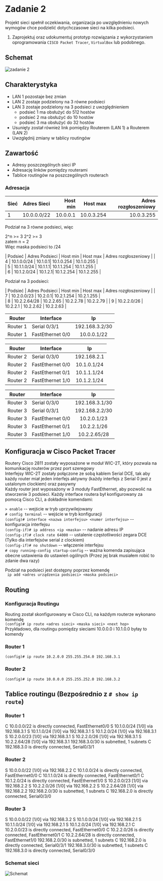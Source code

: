 # Zadanie 2

Projekt sieci spełnił oczekiwania, organizacja po uwzględnieniu nowych wymogów chce podzielić dotychczasowe sieci na kilka podsieci.

1. Zaprojektuj oraz udokumentuj prototyp rozwiązania z wykorzystaniem oprogramowania ``CISCO Packet Tracer``, ``VirtualBox`` lub podobnego. 

## Schemat

![zadanie 2](stage-02.svg)

## Charakterystyka
  * LAN 1 pozostaje bez zmian
  * LAN 2 zostaje podzielony na 3 równe podsieci
  * LAN 3 zostaje podzielony na 3 podsieci z uwzględnieniem
    * podsieć 1 ma obsłużyć do 512 hostów
    * podsieć 2 ma obsłużyć do 10 hostów
    * podsieć 3 ma obsłużyć do 32 hostów
  * Usunięty został również link pomiędzy Routerem (LAN 1) a Routerem (LAN 2)
  * Uwzględnij zmiany w tablicy routingów

## Zawartość

 * Adresy poszczególnych sieci IP
 * Adresację linków pomiędzy routerami
 * Tablice routingów na poszczególnych routerach
 
 
 

### Adresacja

| Sieć  | Adres Sieci | Host min     | Host max      | Adres rozgłoszeniowy |
| -------------     |:-------------: | -----:       | -----:        | -----:    |
| 1         | 10.0.0.0/22 | 10.0.0.1 | 10.0.3.254 | 10.0.3.255  |  

Podział na 3 równe podsieci, więc  

2^n >= 3 2^2 >= 3  
zatem n = 2  
Więc maska podsieci to /24

| Podsieć  | Adres Podsieci | Host min     | Host max      | Adres rozgłoszeniowy |
| 4         | 10.1.0.0/24 | 10.1.0.1| 10.1.0.254 | 10.1.0.255 |  
| 5         | 10.1.1.0/24 | 10.1.1.1| 10.1.1.254 | 10.1.1.255 |  
| 6         | 10.1.2.0/24 | 10.1.2.1| 10.1.2.254 | 10.1.2.255 |  

Podział na 3 podsieci:

| Podsieć  | Adres Podsieci | Host min     | Host max      | Adres rozgłoszeniowy |
| 7        | 10.2.0.0/23 | 10.2.0.1| 10.2.1.254 | 10.2.1.255 |  
| 8        | 10.2.2.64/28 | 	10.2.2.65 | 10.2.2.78 | 10.2.2.79 |
| 9        | 10.2.2.0/26 | 10.2.2.1  | 10.2.2.62 | 10.2.2.63 |


| Router | Interface | Ip | 
| ------------- | -------------  |:-------------:|
| Router 1 | Serial 0/3/1  |   192.168.3.2/30 | 
| Router 1 | FastEthernet 0/0  |  10.0.0.1/22 | 

| Router | Interface | Ip | 
| ------------- | -------------  |:-------------:|
|  Router 2 |  Serial 0/3/0  |  192.168.2.1 | 
|  Router 2 | FastEthernet 0/0  |  10.1.0.1/24 | 
|  Router 2 | FastEthernet 0/1  |  10.1.1.1/24 | 
|  Router 2 | FastEthernet 1/0  |  10.1.2.1/24 | 


| Router | Interface | Ip | 
| ------------- | -------------  |:-------------:|
|  Router 3 | Serial 0/3/0 |  192.168.3.1/30 | 
|  Router 3 | Serial 0/3/1  |  192.168.2.2/30 | 
|  Router 3 | FastEthernet 0/0  |  10.2.0.1/23 | 
|  Router 3 | FastEthernet 0/1  |  10.2.2.1/26 | 
|  Router 3 | FastEthernet 1/0  |  10.2.2.65/28 | 

## Konfiguracja w Cisco Packet Tracer

Routery Cisco 2811 zostały wyposażone w moduł WIC-2T, który pozwala na komunikację routerów przez port szeregowy  
Interfejsy WIC-2T zostały połączone ze sobą kablem Serial DCE, tak aby każdy router miał jeden interfejs aktywny (każdy interfejs z Serial 0 jest z ustalonym clockiem) oraz pasywny  
Każdy router jest wyposażony w 3 moduły FastEthernet, aby pozwolić na stworzenie 3 podsieci.
Każdy interface routera był konfigurowany za pomocą Cisco CLI, a dokładnie komendami:  

```> enable``` -- wejście w tryb uprzywilejowany  
```# config terminal``` -- wejście w tryb konfiguracji  
```(config)# interface <nazwa interfejsu> <numer interfejsu>``` -- konfiguracja interfejsu  
```(config-if)# ip address <ip <maska>``` -- nadanie adresu IP  
```(config-if)# clock rate 64000``` -- ustalenie częstotliwości zegara DCE (Tylko dla interfejsów serial z clockiem)  
```(config-if)# no shutdown``` -- włączenie interfejsu  
```# copy running-config startup-config``` -- ważna komenda zapisująca obecne ustawienia do ustawień ogólnych (Przez jej brak musiałem robić to zdanie dwa razy)

Podział na podsieci jest dostępny poprzez komendę  
``` ip add <adres urządzenia podsieci> <maska podsieci>```

## Routing

### Konfiguracja Routingu

Routing został skonfigurowany w Cisco CLI, na każdym routerze wykonano komendę  
```(config)# ip route <adres sieci> <maska sieci> <next hop>```  
Przykładowo, dla routingu pomiędzy sieciami 10.0.0.0 i 10.1.0.0 byłay to komendy  

### Router 1 
```(config)# ip route 10.2.0.0 255.255.254.0 192.168.3.1```  
### Router 2
```(config)# ip route 10.0.0.0 255.255.252.0 192.168.3.2```

## Tablice routingu (Bezpośrednio z ```# show ip route```)


### Router 1


C       10.0.0.0/22 is directly connected, FastEthernet0/0
S       10.1.0.0/24 [1/0] via 192.168.3.1
S       10.1.1.0/24 [1/0] via 192.168.3.1
S       10.1.2.0/24 [1/0] via 192.168.3.1
S       10.2.0.0/23 [1/0] via 192.168.3.1
S       10.2.2.0/26 [1/0] via 192.168.3.1
S       10.2.2.64/28 [1/0] via 192.168.3.1
     192.168.3.0/30 is subnetted, 1 subnets
C       192.168.3.0 is directly connected, Serial0/3/1

### Router 2


S       10.0.0.0/22 [1/0] via 192.168.2.2
C       10.1.0.0/24 is directly connected, FastEthernet0/0
C       10.1.1.0/24 is directly connected, FastEthernet0/1
C       10.1.2.0/24 is directly connected, FastEthernet1/0
S       10.2.0.0/23 [1/0] via 192.168.2.2
S       10.2.2.0/26 [1/0] via 192.168.2.2
S       10.2.2.64/28 [1/0] via 192.168.2.2
     192.168.2.0/30 is subnetted, 1 subnets
C       192.168.2.0 is directly connected, Serial0/3/0


### Router 3


S       10.0.0.0/22 [1/0] via 192.168.3.2
S       10.1.0.0/24 [1/0] via 192.168.2.1
S       10.1.1.0/24 [1/0] via 192.168.2.1
S       10.1.2.0/24 [1/0] via 192.168.2.1
C       10.2.0.0/23 is directly connected, FastEthernet0/0
C       10.2.2.0/26 is directly connected, FastEthernet0/1
C       10.2.2.64/28 is directly connected, FastEthernet1/0
     192.168.2.0/30 is subnetted, 1 subnets
C       192.168.2.0 is directly connected, Serial0/3/1
     192.168.3.0/30 is subnetted, 1 subnets
C       192.168.3.0 is directly connected, Serial0/3/0 

### Schemat sieci


![Schemat](Zad2.png)
